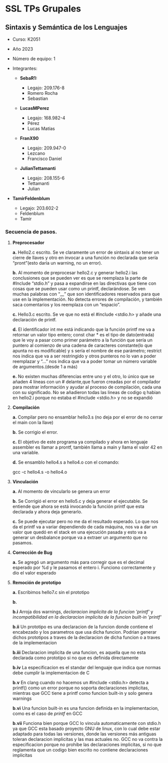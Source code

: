 # SSL TPs Grupales

## Sintaxis y Semántica de los Lenguajes

- Curso: K2051
- Año 2023
- Número de equipo: 1
- Integrantes:

  - **SebaR1:**

    - Legajo: 209.176-8
    - Romero Rocha
    - Sebastian

  - **LucasMPerez**
    - Legajo: 168.982-4 
    - Pérez
    - Lucas Matías
  
  - **FranX90** 
    - Legajo: 209.947-0
    - Lezcano
    - Francisco Daniel
  
  - **JulianTettamanti**
    - Legajo: 208.155-6
    - Tettamanti
    - Julian

 - **TamirFeldenblum**
    - Legajo: 203.602-2
    - Feldenblum
    - Tamir

### Secuencia de pasos.

1. **Preprocesador**

   **a.** Hello2.c escrito. Se ve claramente un error de sintaxis al no tener un cierre de llaves y otro en invocar a una función no declarada que sería “pront”(esto daría un warning, no un error).

   **b.** Al momento de preprocesar hello2.c y generar hello2.i las conclusiones que se pueden ver es que se reemplaza la parte de #Include “stdio.h” y pasa a expandirse en las directivas que tiene con cosas que se pueden usar como un printf, declarándose. Se ven muchas palabras con “\_\_” que son identificadores reservados para que use en la implementación. No detecta errores de compilación, y también saca comentarios y los reemplaza con un “espacio”.

   **c.** Hello3.c escrito. Se ve que no está el #include <stdio.h> y añade una declaración de printf.

   **d.** El identificador int me está indicando que la función printf me va a retornar un valor tipo entero; const char \* es el tipo de dato(entrada) que le voy a pasar como primer parámetro a la función que sería un puntero al comienzo de una cadena de caracteres constante(lo que apunta no es modificable) y s sería el nombre de ese parámetro; restrict nos indica que va a ser restringido y otros punteros no lo van a poder reemplazar y “…” nos indica que va a poder tomar un número variable de argumentos.(desde 1 a más)

   **e.** No existen muchas diferencias entre uno y el otro, lo único que se añaden 4 líneas con un # delante,que fueron creadas por el compilador para mostrar información y ayudar al proceso de compilación, cada una con su significado. No se añadieron todas las lineas de codigo q habian en hello2.i porque no estaba el #include <stdio.h> y no se expandió

2. **Compilación**

   **a.** Compilar pero no ensamblar hello3.s (no deja por el error de no cerrar el main con la llave)

   **b.** Se corrigio el error.

   **c.** El objetivo de este programa ya compilado y ahora en lenguaje assembler es llamar a prontf, también llama a main y llama el valor 42 en una variable.

   **d.** Se ensamblo hello4.s a hello4.o con el comando:

   gcc -c hello4.s -o hello4.o

3. **Vinculación**

   **a.** Al momento de vincularlo se genera un error

   **b.** Se Corrigió el error en hello5.c y deja generar el ejecutable. Se entiende que ahora se está invocando la función printf que esta declarada y ahora deja generarlo.

   **c.** Se puede ejecutar pero no me da el resultado esperado. Lo que nos da el printf va a variar dependiendo de cada máquina, nos va a dar un valor que quedó en el stack en una ejecución pasada y esto va a generar un desbalance porque va a extraer un argumento que no pasamos.

4. **Corrección de Bug**

   **a.** Se agregó un argumento más para corregir que es el decimal esperado por %d y le pasamos el entero i. Funciono correctamente y dio el valor esperado


5. **Remoción de prototipo**

   **a.** Escribimos hello7.c sin el prototipo

   **b.** 
      
      **b.i** Arroja dos warnings, *declaracion implicita de la funcion 'printf'* y *incompatibilidad en la declaracion implicita de la funcion built-in 'printf'*

      **b.ii** Un prototipo es una declaracion de la funcion donde contiene el encabezado y los parametros que usa dicha funcion.
      Podrian generar dichos prototipos a traves de la declaracion de dicha funcion o a traves de la implementacion

      **b.iii** Declaracion implicita de una funcion, es aquella que no esta declarada como prototipo si no que es definida directamente

      **b.iv** La especificacion es el standar del lenguaje que indica que normas debe cumplir la implementacion de C

      **b.v** En clang cuando no hacemos un #include <stdio.h> detecta a printf() como un error porque no soporta declaraciones implicitas, mientras que GCC tiene a printf como funcion built-in y solo genera warnings

      **b.vi** Una funcion built-in es una funcion definida en la implementacion, como es el caso de *printf* en GCC

      **b.vii** Funciona bien porque GCC lo vincula automaticamente con stdio.h ya que GCC esta basado proyecto GNU de linux, con lo cual debe estar adaptado para todas las versiones, donde las versiones más antiguas toleran declaracion implicitas y las mas actuales no. GCC no va contra la especificacion porque no prohibe las declaraciones implicitas, si no que reglamenta que un codigo bien escrito no contiene declaraciones implicitas
